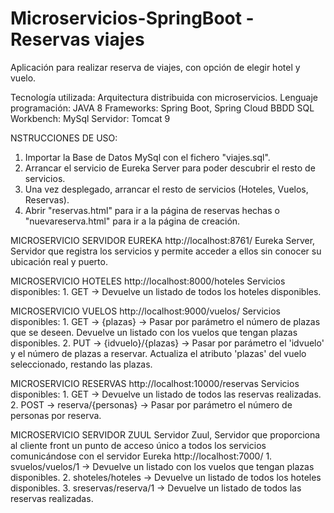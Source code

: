 # Microservicios-SpringBoot - Reservas viajes
Aplicación para realizar reserva de viajes, con opción de elegir hotel y vuelo.

Tecnología utilizada: Arquitectura distribuida con microservicios. Lenguaje programación: JAVA 8 Frameworks: Spring Boot, Spring Cloud BBDD SQL Workbench: MySql Servidor: Tomcat 9

NSTRUCCIONES DE USO: 
 1. Importar la Base de Datos MySql con el fichero "viajes.sql".
 2. Arrancar el servicio de Eureka Server para poder descubrir el resto de servicios.
 3. Una vez desplegado, arrancar el resto de servicios (Hoteles, Vuelos, Reservas).
 4. Abrir "reservas.html" para ir a la página de reservas hechas o "nuevareserva.html" para ir a la página de creación.

MICROSERVICIO SERVIDOR EUREKA http://localhost:8761/ Eureka Server, Servidor que registra los servicios y permite acceder a ellos sin conocer su ubicación real y puerto.

MICROSERVICIO HOTELES http://localhost:8000/hoteles Servicios disponibles: 1. GET -> Devuelve un listado de todos los hoteles disponibles.

MICROSERVICIO VUELOS http://localhost:9000/vuelos/ Servicios disponibles: 1. GET -> {plazas} -> Pasar por parámetro el número de plazas que se deseen. Devuelve un listado con los vuelos que tengan plazas disponibles. 2. PUT -> {idvuelo}/{plazas} -> Pasar por parámetro el 'idvuelo' y el número de plazas a reservar. Actualiza el atributo 'plazas' del vuelo seleccionado, restando las plazas.

MICROSERVICIO RESERVAS http://localhost:10000/reservas Servicios disponibles: 1. GET -> Devuelve un listado de todos las reservas realizadas. 2. POST -> reserva/{personas} -> Pasar por parámetro el número de personas por reserva.

MICROSERVICIO SERVIDOR ZUUL Servidor Zuul, Servidor que proporciona al cliente front un punto de acceso único a todos los servicios comunicándose con el servidor Eureka http://localhost:7000/ 1. svuelos/vuelos/1 -> Devuelve un listado con los vuelos que tengan plazas disponibles. 2. shoteles/hoteles -> Devuelve un listado de todos los hoteles disponibles. 3. sreservas/reserva/1 -> Devuelve un listado de todos las reservas realizadas.
